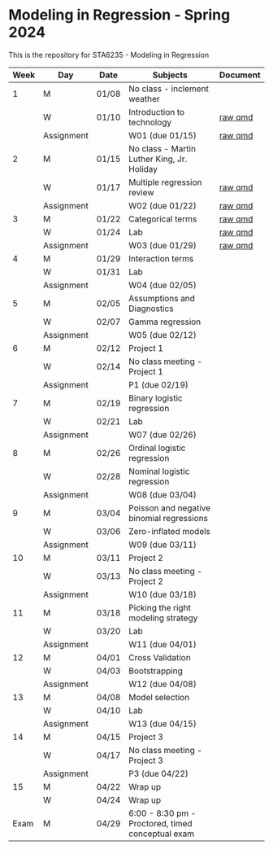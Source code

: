 # Modeling in Regression - Spring 2024

This is the repository for STA6235 - Modeling in Regression

| Week | Day        | Date  | Subjects                                          | Document |
|------|------------|-------|---------------------------------------------------|----------|
| 1    | M          | 01/08 | No class - inclement weather                      |          |
|      | W          | 01/10 | Introduction to technology                        | [raw qmd](https://github.com/samanthaseals/STA6235/blob/main/1-Sp24/1-lectures/W01-L1-intro-to-tech.qmd)         |
|      | Assignment |       | W01 (due 01/15)                                   | [raw qmd](https://github.com/samanthaseals/STA6235/blob/main/1-Sp24/2-labs/W01.qmd)         |
| 2    | M          | 01/15 | No class - Martin Luther King, Jr. Holiday        |          |
|      | W          | 01/17 | Multiple regression review                        | [raw qmd](https://github.com/samanthaseals/STA6235/blob/main/1-Sp24/1-lectures/W01-L2-intro-to-R-and-Quarto.qmd)          |
|      | Assignment |       | W02 (due 01/22)                                   | [raw qmd](https://github.com/samanthaseals/STA6235/blob/main/1-Sp24/2-labs/W02.qmd)          |
| 3    | M          | 01/22 | Categorical terms                                 |  [raw qmd](https://github.com/samanthaseals/STA6235/blob/main/1-Sp24/1-lectures/W03-L1-categorical-terms.qmd)         |
|      | W          | 01/24 | Lab                                               | [raw qmd](https://github.com/samanthaseals/STA6235/blob/main/1-Sp24/2-labs/W03.qmd)          |
|      | Assignment |       | W03 (due 01/29)                                   | [raw qmd](https://github.com/samanthaseals/STA6235/blob/main/1-Sp24/2-labs/W03.qmd)          |
| 4    | M          | 01/29 | Interaction terms                                 |          |
|      | W          | 01/31 | Lab                   |          |
|      | Assignment |       | W04 (due 02/05)                                   |          |
| 5    | M          | 02/05 | Assumptions and Diagnostics                                  |          |
|      | W          | 02/07 | Gamma regression                                               |          |
|      | Assignment |       | W05 (due 02/12)                                   |          |
| 6    | M          | 02/12 | Project 1                                         |          |
|      | W          | 02/14 | No class meeting - Project 1                      |          |
|      | Assignment |       | P1 (due 02/19)                                    |          |
| 7    | M          | 02/19 | Binary logistic regression                        |          |
|      | W          | 02/21 | Lab                                               |          |
|      | Assignment |       | W07 (due 02/26)                                   |          |
| 8    | M          | 02/26 | Ordinal logistic regression                       |          |
|      | W          | 02/28 | Nominal logistic regression                       |          |
|      | Assignment |       | W08 (due 03/04)                                   |          |
| 9    | M          | 03/04 | Poisson and negative binomial regressions         |          |
|      | W          | 03/06 | Zero-inflated models                              |          |
|      | Assignment |       | W09 (due 03/11)                                   |          |
| 10   | M          | 03/11 | Project 2                                         |          |
|      | W          | 03/13 | No class meeting - Project 2                      |          |
|      | Assignment |       | W10 (due 03/18)                                   |          |
| 11   | M          | 03/18 | Picking the right modeling strategy               |          |
|      | W          | 03/20 | Lab                                               |          |
|      | Assignment |       | W11 (due 04/01)                                   |          |
| 12   | M          | 04/01 | Cross Validation                                  |          |
|      | W          | 04/03 | Bootstrapping                                     |          |
|      | Assignment |       | W12 (due 04/08)                                   |          |
| 13   | M          | 04/08 | Model selection                                   |          |
|      | W          | 04/10 | Lab                                               |          |
|      | Assignment |       | W13 (due 04/15)                                   |          |
| 14   | M          | 04/15 | Project 3                                         |          |
|      | W          | 04/17 | No class meeting - Project 3                      |          |
|      | Assignment |       | P3 (due 04/22)                                    |          |
| 15   | M          | 04/22 | Wrap up                                           |          |
|      | W          | 04/24 | Wrap up                                           |          |
| Exam | M          | 04/29 | 6:00 - 8:30 pm - Proctored, timed conceptual exam |          |